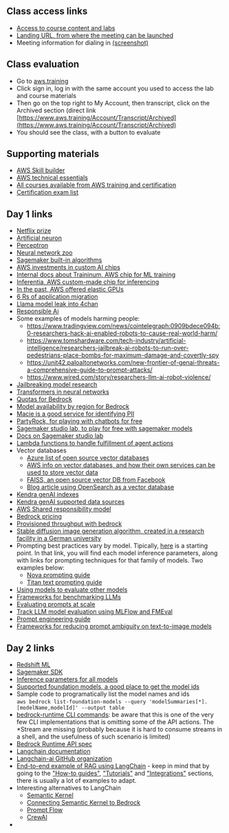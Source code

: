## Class access links
- [Access to course content and labs](https://us-east-1.student.classrooms.aws.training/class/ilt%23o4he9ezPJTHpERV5vSb39E)
- [Landing URL, from where the meeting can be launched](https://classrooms.aws.training)
- Meeting information for dialing in [(screenshot)](https://github.com/user-attachments/assets/4df0525e-dec2-48ea-b568-e50badaf3637)

## Class evaluation
- Go to [aws.training](https://www.aws.training/)
- Click sign in, log in with the same account you used to access the lab and course materials
- Then go on the top right to My Account, then transcript, click on the Archived section (direct link [https://www.aws.training/Account/Transcript/Archived](https://www.aws.training/Account/Transcript/Archived)
- You should see the class, with a button to evaluate

## Supporting materials
- [AWS Skill builder](https://skillbuilder.aws/)
- [AWS technical essentials](https://explore.skillbuilder.aws/learn/courses/1851/aws-technical-essentials)
- [All courses available from AWS training and certification](https://releases.awstc.com/)
- [Certification exam list](https://aws.amazon.com/certification/exams/?nc2=sb_ce_exm)

## Day 1 links
- [Netflix prize](https://en.wikipedia.org/wiki/Netflix_Prize)
- [Artificial neuron](https://en.wikipedia.org/wiki/Artificial_neuron)
- [Perceptron](https://en.wikipedia.org/wiki/Perceptron)
- [Neural network zoo](https://www.asimovinstitute.org/neural-network-zoo/)
- [Sagemaker built-in algorithms](https://docs.aws.amazon.com/sagemaker/latest/dg/algos.html)
- [AWS investments in custom AI chips](https://www.aboutamazon.com/news/aws/amazon-trainium-investment-university-ai-research)
- [Internal docs about Traininum, AWS chip for ML training](https://awsdocs-neuron.readthedocs-hosted.com/en/latest/general/arch/neuron-hardware/trainium.html)
- [Inferentia, AWS custom-made chip for inferencing](https://docs.aws.amazon.com/dlami/latest/devguide/tutorial-inferentia.html)
- [In the past, AWS offered elastic GPUs](https://aws.amazon.com/blogs/aws/new-ec2-elastic-gpus-for-windows/)
- [6 Rs of application migration](https://aws.amazon.com/blogs/enterprise-strategy/6-strategies-for-migrating-applications-to-the-cloud/)
- [Llama model leak into 4chan](https://www.theverge.com/2023/3/8/23629362/meta-ai-language-model-llama-leak-online-misuse)
- [Responsible Ai](https://aws.amazon.com/ai/responsible-ai/policy/)
- Some examples of models harming people:
  - https://www.tradingview.com/news/cointelegraph:0909bdece094b:0-researchers-hack-ai-enabled-robots-to-cause-real-world-harm/
  - https://www.tomshardware.com/tech-industry/artificial-intelligence/researchers-jailbreak-ai-robots-to-run-over-pedestrians-place-bombs-for-maximum-damage-and-covertly-spy
  - https://unit42.paloaltonetworks.com/new-frontier-of-genai-threats-a-comprehensive-guide-to-prompt-attacks/
  - https://www.wired.com/story/researchers-llm-ai-robot-violence/
- [Jailbreaking model research](https://unit42.paloaltonetworks.com/jailbreaking-generative-ai-web-products/)
- [Transformers in neural networks](https://aws.amazon.com/what-is/transformers-in-artificial-intelligence/)
- [Quotas for Bedrock](https://docs.aws.amazon.com/general/latest/gr/bedrock.html#limits_bedrock)
- [Model availability by region for Bedrock](https://docs.aws.amazon.com/bedrock/latest/userguide/models-regions.html)
- [Macie is a good service for identifying PII](https://docs.aws.amazon.com/macie/latest/user/data-classification.html)
- [PartyRock, for playing with chatbots for free](https://partyrock.aws)
- [Sagemaker studio lab, to play for free with sagemaker models](https://studiolab.sagemaker.aws/)
- [Docs on Sagemaker studio lab](https://docs.aws.amazon.com/sagemaker/latest/dg/studio-lab.html)
- [Lambda functions to handle fulfillment of agent actions](https://docs.aws.amazon.com/bedrock/latest/userguide/action-handle.html)
- Vector databases
  - [Azure list of open source vector databases](https://learn.microsoft.com/en-us/azure/cosmos-db/mongodb/vcore/vector-search-ai)
  - [AWS info on vector databases, and how their own services can be used to store vector data](https://aws.amazon.com/what-is/vector-databases/)
  - [FAISS, an open source vector DB from Facebook](https://github.com/facebookresearch/faiss)
  - [Blog article using OpenSearch as a vector database](https://aws.amazon.com/blogs/big-data/amazon-opensearch-services-vector-database-capabilities-explained/)
- [Kendra genAI indexes](https://aws.amazon.com/blogs/machine-learning/introducing-amazon-kendra-genai-index-enhanced-semantic-search-and-retrieval-capabilities/)
- [Kendra genAI supported data sources](https://docs.aws.amazon.com/kendra/latest/dg/hiw-data-source.html)
- [AWS Shared responsibility model](https://aws.amazon.com/compliance/shared-responsibility-model/)
- [Bedrock pricing](https://aws.amazon.com/bedrock/pricing/)
- [Provisioned throughput with bedrock](https://docs.aws.amazon.com/bedrock/latest/userguide/prov-throughput.html)
- [Stable diffusion image generation algorithm, created in a research facility in a German university](https://www.lmu.de/en/newsroom/news-overview/news/revolutionizing-image-generation-by-ai-turning-text-into-images.html)
- Prompting best practices vary by model. Tipically, [here](https://docs.aws.amazon.com/bedrock/latest/userguide/model-parameters.html) is a starting point. In that link, you will find each model inference parameters, along with links for prompting techniques for that family of models. Two examples below:
  - [Nova prompting guide](https://docs.aws.amazon.com/nova/latest/userguide/prompting.html)
  - [Titan text prompting guide](https://docs.aws.amazon.com/bedrock/latest/userguide/model-parameters-titan-text.html)
- [Using models to evaluate other models](https://aws.amazon.com/blogs/machine-learning/llm-as-a-judge-on-amazon-bedrock-model-evaluation/)
- [Frameworks for benchmarking LLMs](https://www.ibm.com/think/topics/llm-benchmarks)
- [Evaluating prompts at scale](https://aws.amazon.com/blogs/machine-learning/evaluating-prompts-at-scale-with-prompt-management-and-prompt-flows-for-amazon-bedrock/)
- [Track LLM model evaluation using MLFlow and FMEval](https://aws.amazon.com/blogs/machine-learning/track-llm-model-evaluation-using-amazon-sagemaker-managed-mlflow-and-fmeval/)
-  [Prompt engineering guide](https://www.promptingguide.ai/)
-  [Frameworks for reducing prompt ambiguity on text-to-image models](amazon.science/publications/resolving-ambiguities-in-text-to-image-generative-models)
## Day 2 links
- [Redshift ML](https://docs.aws.amazon.com/redshift/latest/dg/machine_learning.html)
- [Sagemaker SDK](https://sagemaker.readthedocs.io/en/stable/api/index.html)
- [Inference parameters for all models](https://docs.aws.amazon.com/bedrock/latest/userguide/model-parameters.html)
- [Supported foundation models, a good place to get the model ids](https://docs.aws.amazon.com/bedrock/latest/userguide/models-supported.html)
- Sample code to programatically list the model names and ids  
```aws bedrock list-foundation-models --query 'modelSummaries[*].[modelName,modelId]' --output table```
- [bedrock-runtime CLI commands](https://docs.aws.amazon.com/cli/latest/reference/bedrock-runtime/): be aware that this is one of the very few CLI implementations that is omitting some of the API actions. The *Stream are missing (probably because it is hard to consume streams in a shell, and the usefulness of such scenario is limited)
- [Bedrock Runtime API spec](https://docs.aws.amazon.com/bedrock/latest/APIReference/API_Operations_Amazon_Bedrock_Runtime.html)
- [Langchain documentation](https://python.langchain.com/docs/introduction/)
- [Langchain-ai GitHub organization](https://github.com/langchain-ai)
- [End-to-end example of RAG using LangChain](https://python.langchain.com/docs/how_to/qa_sources/) - keep in mind that by going to the ["How-to guides"](https://python.langchain.com/docs/how_to/), ["Tutorials"](https://python.langchain.com/docs/tutorials/) and ["Integrations"](https://python.langchain.com/docs/integrations/providers/) sections, there is usually a lot of examples to adapt.
- Interesting alternatives to LangChain
  - [Semantic Kernel](https://github.com/microsoft/semantic-kernel)
  - [Connecting Semantic Kernel to Bedrock](https://devblogs.microsoft.com/semantic-kernel/introducing-aws-bedrock-with-semantic-kernel/)
  - [Prompt Flow](https://github.com/microsoft/promptflow)
  - [CrewAI](https://github.com/crewAIInc/crewAI)
- 
